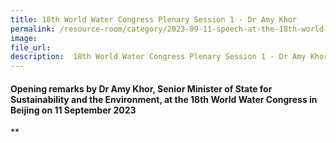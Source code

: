 ```yaml
---  
title: 18th World Water Congress Plenary Session 1 - Dr Amy Khor  
permalink: /resource-room/category/2023-09-11-speech-at-the-18th-world-water-congress-by-amy-khor/  
image:  
file_url:  
description:  18th World Water Congress Plenary Session 1 - Dr Amy Khor
---  
```


#### Opening remarks by Dr Amy Khor, Senior Minister of State for Sustainability and the Environment, at the 18th World Water Congress in Beijing on 11 September 2023

**
